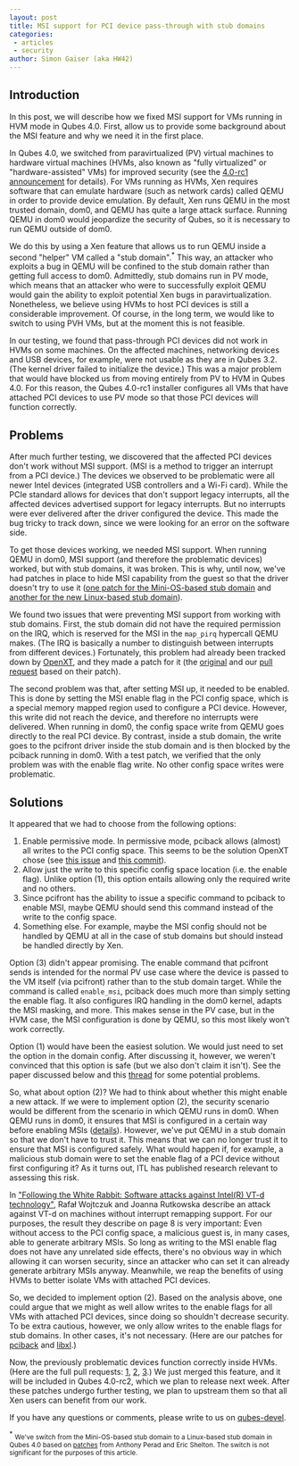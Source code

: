 ```yaml
---
layout: post
title: MSI support for PCI device pass-through with stub domains
categories:
 - articles
 - security
author: Simon Gaiser (aka HW42)
---
```


Introduction
------------

In this post, we will describe how we fixed MSI support for VMs running in HVM mode in Qubes 4.0.
First, allow us to provide some background about the MSI feature and why we need it in the first place.

In Qubes 4.0, we switched from paravirtualized (PV) virtual machines to hardware virtual machines (HVMs, also known as "fully virtualized" or "hardware-assisted" VMs) for improved security (see the [4.0-rc1 announcement][rc1-announce] for details).
For VMs running as HVMs, Xen requires software that can emulate hardware (such as network cards) called QEMU in order to provide device emulation.
By default, Xen runs QEMU in the most trusted domain, dom0, and QEMU has quite a large attack surface.
Running QEMU in dom0 would jeopardize the security of Qubes, so it is necessary to run QEMU outside of dom0.

We do this by using a Xen feature that allows us to run QEMU inside a second "helper" VM called a "stub domain".<sup>\*</sup>
This way, an attacker who exploits a bug in QEMU will be confined to the stub domain rather than getting full access to dom0.
Admittedly, stub domains run in PV mode, which means that an attacker who were to successfully exploit QEMU would gain the ability to exploit potential Xen bugs in paravirtualization.
Nonetheless, we believe using HVMs to host PCI devices is still a considerable improvement.
Of course, in the long term, we would like to switch to using PVH VMs, but at the moment this is not feasible.

In our testing, we found that pass-through PCI devices did not work in HVMs on some machines.
On the affected machines, networking devices and USB devices, for example, were not usable as they are in Qubes 3.2.
(The kernel driver failed to initialize the device.)
This was a major problem that would have blocked us from moving entirely from PV to HVM in Qubes 4.0.
For this reason, the Qubes 4.0-rc1 installer configures all VMs that have attached PCI devices to use PV mode so that those PCI devices will function correctly.

Problems
--------

After much further testing, we discovered that the affected PCI devices don't work without MSI support.
(MSI is a method to trigger an interrupt from a PCI device.)
The devices we observed to be problematic were all newer Intel devices (integrated USB controllers and a Wi-Fi card).
While the PCIe standard allows for devices that don't support legacy interrupts, all the affected devices advertised support for legacy interrupts.
But no interrupts were ever delivered after the driver configured the device.
This made the bug tricky to track down, since we were looking for an error on the software side.

To get those devices working, we needed MSI support.
When running QEMU in dom0, MSI support (and therefore the problematic devices) worked, but with stub domains, it was broken.
This is why, until now, we've had patches in place to hide MSI capability from the guest so that the driver doesn't try to use it ([one patch for the Mini-OS-based stub domain][msi-cap-disable-minios] and [another for the new Linux-based stub domain][msi-cap-disable-linux]).

We found two issues that were preventing MSI support from working with stub domains.
First, the stub domain did not have the required permission on the IRQ, which is reserved for the MSI in the `map_pirq` hypercall QEMU makes.
(The IRQ is basically a number to distinguish between interrupts from different devices.)
Fortunately, this problem had already been tracked down by [OpenXT][openxt], and they made a patch for it (the [original][irq-allow-orig] and our [pull request][irq-allow-qubes] based on their patch).

The second problem was that, after setting MSI up, it needed to be enabled.
This is done by setting the MSI enable flag in the PCI config space, which is a special memory mapped region used to configure a PCI device.
However, this write did not reach the device, and therefore no interrupts were delivered.
When running in dom0, the config space write from QEMU goes directly to the real PCI device.
By contrast, inside a stub domain, the write goes to the pcifront driver inside the stub domain and is then blocked by the pciback running in dom0.
With a test patch, we verified that the only problem was with the enable flag write.
No other config space writes were problematic.

Solutions
---------

It appeared that we had to choose from the following options:

1. Enable permissive mode.
   In permissive mode, pciback allows (almost) all writes to the PCI config space.
   This seems to be the solution OpenXT chose (see [this issue][enable-issue-openxt] and [this commit][enable-commit-openxt]).
2. Allow just the write to this specific config space location (i.e. the enable flag).
   Unlike option (1), this option entails allowing only the required write and no others.
3. Since pcifront has the ability to issue a specific command to pciback to enable MSI, maybe QEMU should send this command instead of the write to the config space.
4. Something else.
   For example, maybe the MSI config should not be handled by QEMU at all in the case of stub domains but should instead be handled directly by Xen.

Option (3) didn't appear promising.
The enable command that pcifront sends is intended for the normal PV use case where the device is passed to the VM itself (via pcifront) rather than to the stub domain target.
While the command is called `enable_msi`, pciback does much more than simply setting the enable flag.
It also configures IRQ handling in the dom0 kernel, adapts the MSI masking, and more.
This makes sense in the PV case, but in the HVM case, the MSI configuration is done by QEMU, so this most likely won't work correctly.

Option (1) would have been the easiest solution.
We would just need to set the option in the domain config.
After discussing it, however, we weren't convinced that this option is safe (but we also don't claim it isn't).
See the paper discussed below and this [thread][permissive-thread] for some potential problems.

So, what about option (2)?
We had to think about whether this might enable a new attack.
If we were to implement option (2), the security scenario would be different from the scenario in which QEMU runs in dom0.
When QEMU runs in dom0, it ensures that MSI is configured in a certain way before enabling MSIs ([details][qemu-msi-enable-write]).
However, we've put QEMU in a stub domain so that we don't have to trust it.
This means that we can no longer trust it to ensure that MSI is configured safely.
What would happen if, for example, a malicious stub domain were to set the enable flag of a PCI device without first configuring it?
As it turns out, ITL has published research relevant to assessing this risk.

In ["Following the White Rabbit: Software attacks against Intel(R) VT-d technology"][paper], Rafał Wojtczuk and Joanna Rutkowska describe an attack against VT-d on machines without interrupt remapping support.
For our purposes, the result they describe on page 8 is very important:
Even without access to the PCI config space, a malicious guest is, in many cases, able to generate arbitrary MSIs.
So long as writing to the MSI enable flag does not have any unrelated side effects, there's no obvious way in which allowing it can worsen security, since an attacker who can set it can already generate arbitrary MSIs anyway.
Meanwhile, we reap the benefits of using HVMs to better isolate VMs with attached PCI devices.

So, we decided to implement option (2).
Based on the analysis above, one could argue that we might as well allow writes to the enable flags for all VMs with attached PCI devices, since doing so shouldn't decrease security.
To be extra cautious, however, we only allow writes to the enable flags for stub domains.
In other cases, it's not necessary.
(Here are our patches for [pciback][patch-pciback] and [libxl][patch-libxl].)

Now, the previously problematic devices function correctly inside HVMs.
(Here are the full pull requests: [1][pr-linux-kernel], [2][pr-vmm-xen], [3][pr-vmm-xen-stubdom-linux].)
We just merged this feature, and it will be included in Qubes 4.0-rc2, which we plan to release next week.
After these patches undergo further testing, we plan to upstream them so that all Xen users can benefit from our work.

If you have any questions or comments, please write to us on [qubes-devel][qubes-devel].

<sup>\*</sup> <small>We've switch from the Mini-OS-based stub domain to a Linux-based stub domain in Qubes 4.0 based on [patches][linux-stubdom-orig-patches] from Anthony Perad and Eric Shelton.
The switch is not significant for the purposes of this article.</small>

[rc1-announce]: /news/2017/07/31/qubes-40-rc1/#fully-virtualized-vms-for-better-isolation
[msi-cap-disable-minios]: https://github.com/QubesOS/qubes-vmm-xen/blob/ff5eaaa777e9d6ba42242479d1cabacfbdc728ca/patches.misc/hvmpt02-disable-msi-caps.patch
[msi-cap-disable-linux]: https://github.com/QubesOS/qubes-vmm-xen-stubdom-linux/blob/71a01b41a9cf69d580c652a7147c0a8eb33ced97/qemu/patches/disable-msi-caps.patch
[openxt]: http://openxt.org/
[irq-allow-orig]: https://github.com/OpenXT/xenclient-oe/blob/5e0e7304a5a3c75ef01240a1e3673665b2aaf05e/recipes-extended/xen/files/stubdomain-msi-irq-access.patch
[irq-allow-qubes]: https://github.com/QubesOS/qubes-vmm-xen/pull/15/commits/2a5229f24296347a40ba3250465a61ca425a6146
[enable-issue-openxt]: https://openxt.atlassian.net/browse/OXT-894
[enable-commit-openxt]: https://github.com/OpenXT/manager/pull/52/commits/5950ebe73f2411f3af37f5dd56c5c70619e5d99f
[qubes-devel]: https://doc.qubes-os.org/en/latest/introduction/support.html#qubes-devel
[qemu-msi-enable-write]: https://git.qemu.org/?p=qemu.git;a=blob;f=hw/xen/xen_pt_config_init.c;h=6f18366f6768ee3d7b72f588dc990a6329124a04;hb=359c41abe32638adad503e386969fa428cecff52#l1114
[paper]: https://invisiblethingslab.com/resources/2011/Software%20Attacks%20on%20Intel%20VT-d.pdf
[patch-pciback]: https://github.com/QubesOS/qubes-linux-kernel/pull/12/commits/96b956b38cb24230848a563d3e1ce359c8d8db66
[patch-libxl]: https://github.com/QubesOS/qubes-vmm-xen/pull/15/commits/55ef595451d9e2e5583a31c4a3600507ae5500f7
[linux-stubdom-orig-patches]: https://lists.xenproject.org/archives/html/xen-devel/2015-02/msg00426.html
[permissive-thread]: https://lists.xenproject.org/archives/html/xen-devel/2010-07/msg00257.html
[pr-vmm-xen]: https://github.com/QubesOS/qubes-vmm-xen/pull/15
[pr-linux-kernel]: https://github.com/QubesOS/qubes-linux-kernel/pull/12
[pr-vmm-xen-stubdom-linux]: https://github.com/QubesOS/qubes-vmm-xen-stubdom-linux/pull/3
